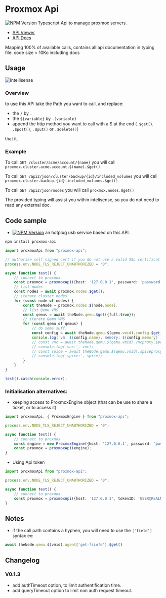 # Proxmox Api

[![NPM Version](https://img.shields.io/npm/v/proxmox-api.svg?style=flat)](https://www.npmjs.org/package/proxmox-api) Typescript Api to manage proxmox servers.

* [API Viewer](https://pve.proxmox.com/pve-docs/api-viewer/) 
* [API Docs](https://pve.proxmox.com/wiki/Proxmox_VE_API)

Mapping 100% of available calls, contains all api documentation in typing file.
code size < 10Ko including docs

## Usage

![intellisense](https://github.com/UrielCh/proxmox-api/blob/master/sample/usage.gif?raw=true "preview")

### Overview

to use this API take the Path you want to call, and replace:
- the `/` by `.`
- the `${variable}` by `.(variable)`
- append the http method you want to call with a $ at the end (`.$get()`, `.$post()`, `.$put()` or `.$delete()`)

that it.

### Example

To call `GET /cluster/acme/account/{name}` you will call `proxmox.cluster.acme.account.$(name).$get()`

To call `GET /api2/json/cluster/backup/{id}/included_volumes` you will call `proxmox.cluster.backup.{id}.included_volumes.$get()`

To call `GET /api2/json/nodes` you will call `proxmox.nodes.$get()`

The provided typing will assist you within intelisense, so you do not need to read any external doc.

## Code sample


* [![NPM Version](https://img.shields.io/npm/v/proxmox-usb-hotplug.svg?style=flat)](https://www.npmjs.org/package/proxmox-usb-hotplug) an hotplug usb service based on this API.

```bash
npm install proxmox-api
```

```typescript
import proxmoxApi from "proxmox-api";

// authorize self signed cert if you do not use a valid SSL certificat
process.env.NODE_TLS_REJECT_UNAUTHORIZED = "0";

async function test() {
    // connect to proxmox
    const proxmox = proxmoxApi({host: '127.0.0.1', password: 'password', username: 'user1@pam'});
    // list nodes
    const nodes = await proxmox.nodes.$get();
    // iterate cluster nodes
    for (const node of nodes) {
        const theNode = proxmox.nodes.$(node.node);
        // list Qemu VMS
        const qemus = await theNode.qemu.$get({full:true});
        // iterate Qemu VMS
        for (const qemu of qemus) {
            // do some suff.
            const config = await theNode.qemu.$(qemu.vmid).config.$get();
            console.log(`vm: ${config.name}, memory: ${config.memory}`);
            // const vnc = await theNode.qemu.$(qemu.vmid).vncproxy.$post();
            // console.log('vnc:', vnc);
            // const spice = await theNode.qemu.$(qemu.vmid).spiceproxy.$post();
            // console.log('spice:', spice);
        }
    }    
}

test().catch(console.error);
```

### Initialisation alternatives:

- keeping access to ProxmoxEngine object (that can be use to share a ticket, or to access it)

```typescript
import proxmoxApi, { ProxmoxEngine } from "proxmox-api";

process.env.NODE_TLS_REJECT_UNAUTHORIZED = "0";

async function test() {
    // connect to proxmox
    const engine = new ProxmoxEngine({host: '127.0.0.1', password: 'password', username: 'user1@pam'});
    const proxmox = proxmoxApi(engine);
}
```

- Using Api token


```typescript
import proxmoxApi from "proxmox-api";

process.env.NODE_TLS_REJECT_UNAUTHORIZED = "0";

async function test() {
    // connect to proxmox
    const proxmox = proxmoxApi({host: '127.0.0.1', tokenID: 'USER@REALM!TOKENID', tokenSecret: '12345678-1234-1234-1234-1234567890ab'});
}
```

## Notes

- if the call path contains a hyphen, you will need to use the `['field']` syntax ex:

```typescript
await theNode.qemu.$(vmid).agent['get-fsinfo'].$get()
```

## Changelog

### V0.1.3
 - add authTimeout option, to limit authentification time.
 - add queryTimeout option to limit non auth request timeout.
